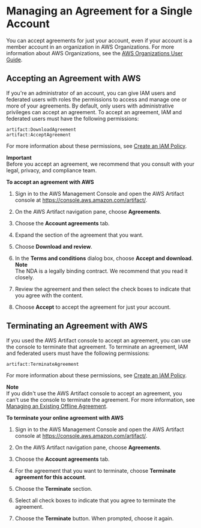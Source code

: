 # Managing an Agreement for a Single Account<a name="managesingleagreement"></a>

You can accept agreements for just your account,  even if your account is a member account in an organization in AWS Organizations\. For more information about AWS Organizations, see the [AWS Organizations User Guide](https://docs.aws.amazon.com/organizations/latest/userguide/)\. 

## Accepting an Agreement with AWS<a name="enteragreement"></a>

If you're an administrator of an account, you can give IAM users and federated users with roles the permissions to access and manage one or more of your agreements\. By default, only users with administrative privileges can accept an agreement\. To accept an agreement, IAM and federated users must have the following permissions:

```
artifact:DownloadAgreement
artifact:AcceptAgreement
```

For more information about these permissions, see [Create an IAM Policy](controlling-access.md#create-iam-policy)\.

**Important**  
Before you accept an agreement, we recommend that you consult with your legal, privacy, and compliance team\.

**To accept an agreement with AWS**

1. Sign in to the AWS Management Console and open the AWS Artifact console at [https://console\.aws\.amazon\.com/artifact/](https://console.aws.amazon.com/artifact/)\.

1. On the AWS Artifact navigation pane, choose **Agreements**\.

1. Choose the **Account agreements** tab\.

1. Expand the section of the agreement that you want\.

1. Choose **Download and review**\.

1. In the **Terms and conditions** dialog box, choose **Accept and download**\.
**Note**  
The NDA is a legally binding contract\. We recommend that you read it closely\.

1. Review the agreement and then select the check boxes to indicate that you agree with the content\.

1. Choose **Accept** to accept the agreement for just your account\.

## Terminating an Agreement with AWS<a name="terminateagreement"></a>

If you used the AWS Artifact console to accept an agreement, you can use the console to terminate that agreement\. To terminate an agreement, IAM and federated users must have the following permissions:

```
artifact:TerminateAgreement
```

For more information about these permissions, see [Create an IAM Policy](controlling-access.md#create-iam-policy)\.

**Note**  
If you didn't use the AWS Artifact console to accept an agreement, you can't use the console to terminate the agreement\. For more information, see [Managing an Existing Offline Agreement](manageofflineagreement.md)\.

**To terminate your online agreement with AWS**

1. Sign in to the AWS Management Console and open the AWS Artifact console at [https://console\.aws\.amazon\.com/artifact/](https://console.aws.amazon.com/artifact/)\.

1. On the AWS Artifact navigation pane, choose **Agreements**\.

1. Choose the **Account agreements** tab\.

1. For the agreement that you want to terminate, choose **Terminate agreement for this account**\. 

1. Choose the **Terminate** section\. 

1. Select all check boxes to indicate that you agree to terminate the agreement\. 

1. Choose the **Terminate** button\. When prompted, choose it again\.
